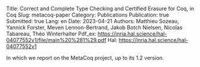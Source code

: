 Title: Correct and Complete Type Checking and Certified Erasure for Coq, in Coq
Slug: metacoq-paper
Category: Publications
Publication: true
Submitted: true
Lang: en
Date: 2023-04-21
Authors: Matthieu Sozeau, Yannick Forster, Meven Lennon-Bertrand, Jakob Botch Nielsen, Nicolas Tabareau, Théo Winterhalter
Pdf_ex: https://inria.hal.science/hal-04077552v1/file/main%20%281%29.pdf
Hal: https://inria.hal.science/hal-04077552v1

In which we report on the MetaCoq project, up to its 1.2 version.